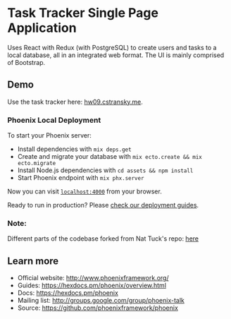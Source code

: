 # Task Tracker Single Page Application
Uses React with Redux (with PostgreSQL) to create users and
tasks to a local database, all in an integrated web format. The UI is mainly
comprised of Bootstrap.

## Demo

Use the task tracker here: [hw09.cstransky.me](http://hw09.cstransky.me).

### Phoenix Local Deployment
To start your Phoenix server:

  * Install dependencies with `mix deps.get`
  * Create and migrate your database with `mix ecto.create && mix ecto.migrate`
  * Install Node.js dependencies with `cd assets && npm install`
  * Start Phoenix endpoint with `mix phx.server`

Now you can visit [`localhost:4000`](http://localhost:4000) from your browser.

Ready to run in production? Please [check our deployment guides](https://hexdocs.pm/phoenix/deployment.html).

### Note:
Different parts of the codebase forked from Nat Tuck's repo: [here](https://github.com/NatTuck/husky_shop)

## Learn more

  * Official website: http://www.phoenixframework.org/
  * Guides: https://hexdocs.pm/phoenix/overview.html
  * Docs: https://hexdocs.pm/phoenix
  * Mailing list: http://groups.google.com/group/phoenix-talk
  * Source: https://github.com/phoenixframework/phoenix
